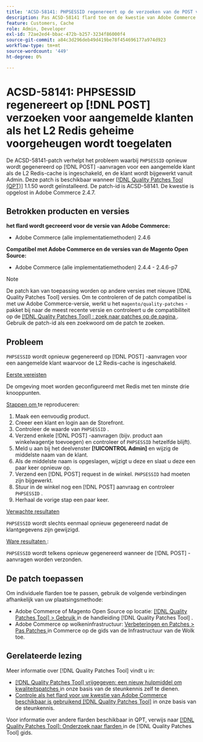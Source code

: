 ```yaml
---
title: 'ACSD-58141: PHPSESSID regenereert op de verzoeken van de POST voor geregistreerde klanten met L2 toegelaten geheime voorgeheugen Redis'
description: Pas ACSD-58141 flard toe om de kwestie van Adobe Commerce te bevestigen waar ` PHPSESSID ` op de verzoeken van de POST op het gebied van de Storefront voor een het programma geopende klant met L2 Redis toegelaten geheime voorgeheugen regenereert, en de klant wordt bijgewerkt van Admin.
feature: Customers, Cache
role: Admin, Developer
exl-id: 72ae2ed4-bbac-472b-b257-3234f86000f4
source-git-commit: a84c3d296deb49d419be78f454696177a974d923
workflow-type: tm+mt
source-wordcount: '449'
ht-degree: 0%

---
```


# ACSD-58141: PHPSESSID regenereert op [!DNL POST] verzoeken voor aangemelde klanten als het L2 Redis geheime voorgeheugen wordt toegelaten

De ACSD-58141-patch verhelpt het probleem waarbij `PHPSESSID` opnieuw wordt gegenereerd op [!DNL POST] -aanvragen voor een aangemelde klant als de L2 Redis-cache is ingeschakeld, en de klant wordt bijgewerkt vanuit Admin. Deze patch is beschikbaar wanneer [[!DNL Quality Patches Tool (QPT)]](/help/announcements/adobe-commerce-announcements/magento-quality-patches-released-new-tool-to-self-serve-quality-patches.md) 1.1.50 wordt geïnstalleerd. De patch-id is ACSD-58141. De kwestie is opgelost in Adobe Commerce 2.4.7.

## Betrokken producten en versies

**het flard wordt gecreeerd voor de versie van Adobe Commerce:**

* Adobe Commerce (alle implementatiemethoden) 2.4.6

**Compatibel met Adobe Commerce en de versies van de Magento Open Source:**

* Adobe Commerce (alle implementatiemethoden) 2.4.4 - 2.4.6-p7

>[!NOTE]
>
>De patch kan van toepassing worden op andere versies met nieuwe [!DNL Quality Patches Tool] versies. Om te controleren of de patch compatibel is met uw Adobe Commerce-versie, werkt u het `magento/quality-patches` -pakket bij naar de meest recente versie en controleert u de compatibiliteit op de [[!DNL Quality Patches Tool] : zoek naar patches op de pagina ](https://experienceleague.adobe.com/tools/commerce-quality-patches/index.html) . Gebruik de patch-id als een zoekwoord om de patch te zoeken.

## Probleem

`PHPSESSID` wordt opnieuw gegenereerd op [!DNL POST] -aanvragen voor een aangemelde klant waarvoor de L2 Redis-cache is ingeschakeld.

<u> Eerste vereisten </u>

De omgeving moet worden geconfigureerd met Redis met ten minste drie knooppunten.

<u> Stappen om </u> te reproduceren:

1. Maak een eenvoudig product.
1. Creeer een klant en login aan de Storefront.
1. Controleer de waarde van `PHPSESSID` .
1. Verzend enkele [!DNL POST] -aanvragen (bijv. product aan winkelwagentje toevoegen) en controleer of `PHPSESSID` hetzelfde blijft).
1. Meld u aan bij het deelvenster **[!UICONTROL Admin]** en wijzig de middelste naam van de klant.
1. Als de middelste naam is opgeslagen, wijzigt u deze en slaat u deze een paar keer opnieuw op.
1. Verzend een [!DNL POST] request in de winkel. `PHPSESSID` had moeten zijn bijgewerkt.
1. Stuur in de winkel nog een [!DNL POST] aanvraag en controleer `PHPSESSID` .
1. Herhaal de vorige stap een paar keer.

<u> Verwachte resultaten </u>

`PHPSESSID` wordt slechts eenmaal opnieuw gegenereerd nadat de klantgegevens zijn gewijzigd.

<u> Ware resultaten </u>:

`PHPSESSID` wordt telkens opnieuw gegenereerd wanneer de [!DNL POST] -aanvragen worden verzonden.

## De patch toepassen

Om individuele flarden toe te passen, gebruik de volgende verbindingen afhankelijk van uw plaatsingsmethode:

* Adobe Commerce of Magento Open Source op locatie: [[!DNL Quality Patches Tool]  > Gebruik ](https://experienceleague.adobe.com/docs/commerce-operations/tools/quality-patches-tool/usage.html) in de handleiding [!DNL Quality Patches Tool] .
* Adobe Commerce op wolkeninfrastructuur: [ Verbeteringen en Patches > Pas Patches ](https://experienceleague.adobe.com/docs/commerce-cloud-service/user-guide/develop/upgrade/apply-patches.html) in Commerce op de gids van de Infrastructuur van de Wolk toe.

## Gerelateerde lezing

Meer informatie over [!DNL Quality Patches Tool] vindt u in:

* [[!DNL Quality Patches Tool]  vrijgegeven: een nieuw hulpmiddel om kwaliteitspatches ](/help/announcements/adobe-commerce-announcements/magento-quality-patches-released-new-tool-to-self-serve-quality-patches.md) in onze basis van de steunkennis zelf te dienen.
* [ Controle als het flard voor uw kwestie van Adobe Commerce beschikbaar is gebruikend  [!DNL Quality Patches Tool]](/help/support-tools/patches-available-in-qpt-tool/check-patch-for-magento-issue-with-magento-quality-patches.md) in onze basis van de steunkennis.

Voor informatie over andere flarden beschikbaar in QPT, verwijs naar [[!DNL Quality Patches Tool]: Onderzoek naar flarden ](https://experienceleague.adobe.com/tools/commerce-quality-patches/index.html) in de [!DNL Quality Patches Tool] gids.
